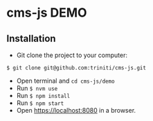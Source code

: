 cms-js DEMO
=======================

## Installation
+ Git clone the project to your computer:
```
$ git clone git@github.com:triniti/cms-js.git
```
+ Open terminal and `cd cms-js/demo`
+ Run `$ nvm use`
+ Run `$ npm install`
+ Run `$ npm start`
+ Open <https://localhost:8080> in a browser.
